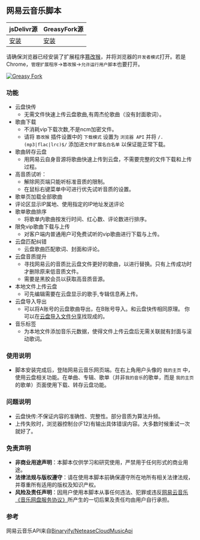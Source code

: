 ## 网易云音乐脚本

| jsDelivr源 | GreasyFork源 |
| ----------- | ----------- |
|  [安装](https://fastly.jsdelivr.net/gh/Cinvin/myuserscripts@latest/ncmExtend/publish/ncmExtend.user.js)      | [安装](https://update.greasyfork.org/scripts/459633/%E7%BD%91%E6%98%93%E4%BA%91%E9%9F%B3%E4%B9%90%3A%E4%BA%91%E7%9B%98%E5%BF%AB%E4%BC%A0%28%E5%90%AB%E5%91%A8%E6%9D%B0%E4%BC%A6%29%7C%E6%AD%8C%E6%9B%B2%E4%B8%8B%E8%BD%BD%E8%BD%AC%E5%AD%98%E4%BA%91%E7%9B%98%7C%E4%BA%91%E7%9B%98%E5%8C%B9%E9%85%8D%E7%BA%A0%E6%AD%A3%7C%E9%AB%98%E9%9F%B3%E8%B4%A8%E8%AF%95%E5%90%AC.user.js)        |

请确保浏览器已经安装了扩展程序[篡改猴](https://www.tampermonkey.net/)，并将浏览器的`开发者模式`打开。若是Chrome，`管理扩展程序`->`篡改猴`->`允许运行用户脚本`也要打开。

 [![Greasy Fork](https://img.shields.io/greasyfork/dt/459633?label=greasyfork%20installs)](https://greasyfork.org/zh-CN/scripts/459633)

 ### 功能
- 云盘快传
  - 无需文件快速上传云盘歌曲,有周杰伦歌曲（没有封面歌词）。
- 歌曲下载
  - 不消耗vip下载次数,不是ncm加密文件。
  - 请将 `篡改猴` 插件设置中的 `下载模式` 设置为 `浏览器 API` 并将 `/.(mp3|flac|lrc)$/` 添加进`文件扩展名白名单` 以保证能正常下载。
- 歌曲转存云盘
  - 用网易云自身音源将歌曲快速上传到云盘，不需要完整的文件下载和上传过程。
- 高音质试听：
  - 解除网页端只能听标准音质的限制。
  - 在鼠标右键菜单中可进行优先试听音质的设置。
- 歌单页加载全部歌曲
- 评论区显示IP属地、使用指定的IP地址发送评论
- 歌单歌曲排序
  - 将歌单内歌曲按发行时间、红心数、评论数进行排序。
- 限免vip歌曲下载与上传
  - 对客户端内普通用户可免费试听的vip歌曲进行下载与上传。
- 云盘匹配纠错
  - 云盘歌曲匹配歌词、封面和评论。
- 云盘音质提升
  - 寻找网易云的音质比云盘文件更好的歌曲，以进行替换。只有上传成功时才删除原来低音质文件。
  -  需要是黑胶会员以获取高音质音源。
- 本地文件上传云盘
  - 可先编辑需要在云盘显示的歌手,专辑信息再上传。
- 云盘导入导出
  - 可以将A账号的云盘歌曲导出，在B账号导入。和云盘快传相同原理。 你可以在[云盘导入文件分享](https://github.com/Cinvin/myuserscripts/discussions/44)找现成的。
- 音乐标签
  - 为本地文件添加音乐元数据，使得文件上传云盘后无需关联就有封面与滚动歌词。 

### 使用说明
- 脚本安装完成后，登陆网易云音乐网页端。在右上角用户头像的 `我的主页` 中，使用云盘相关功能。在单曲、专辑、歌单（并非`我的音乐`的歌单，而是 `我的主页` 的歌单）页面使用下载、转存云盘功能。

 ### 问题说明
- 云盘快传:不保证内容的准确性、完整性。部分音质为算法升频。
- 上传失败时，浏览器控制台(F12)有输出具体错误内容。大多数时候重试一次就好了。

 ### 免责声明
- **非商业用途声明**：本脚本仅供学习和研究使用，严禁用于任何形式的商业用途。
- **法律法规与版权遵守**：请在使用本脚本前确保遵守所在地所有相关法律法规，并尊重所有适用的版权及知识产权。
- **风险及责任声明**：因用户使用本脚本从事任何违法、犯罪或违反[网易云音乐《音乐网盘服务协议》](https://music.163.com/static/cloudservice.html)所产生的一切后果及责任均由用户自行承担。 

### 参考
网易云音乐API来自[Binaryify/NeteaseCloudMusicApi](https://github.com/Binaryify/NeteaseCloudMusicApi)  